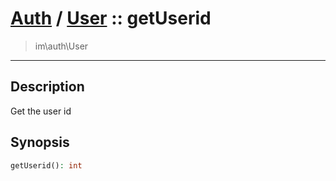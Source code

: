 # [Auth](auth.md) / [User](auth-User.md) :: getUserid
 > im\auth\User
____

## Description
Get the user id

## Synopsis
```php
getUserid(): int
```
